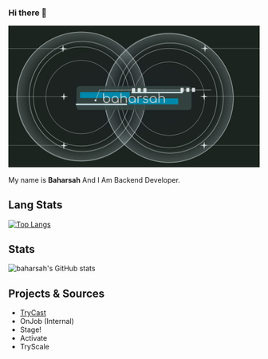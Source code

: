 ### Hi there 👋

![I](https://github.com/baharsah/baharsah/blob/main/drawing3.png?raw=true)

My name is **Baharsah** And I Am Backend Developer.

## Lang Stats

[![Top Langs](https://github-readme-stats.vercel.app/api/top-langs/?username=baharsah&layout=compact&count_private=true)](https://github.com/baharsah)

## Stats

![baharsah's GitHub stats](https://github-readme-stats.vercel.app/api?username=baharsah&show_icons=true&theme=radical&show_icons=true&count_private=true)


## Projects & Sources

- [TryCast](https://github.com/baharsah/trycast)
- OnJob (Internal)
- Stage!
- Activate
- TryScale
